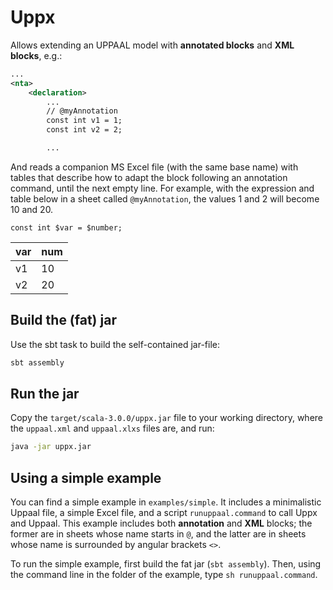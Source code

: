 # Uppx

Allows extending an UPPAAL model with __annotated blocks__ and __XML blocks__, e.g.:
```xml
...
<nta>
    <declaration>
        ...
        // @myAnnotation
        const int v1 = 1;
        const int v2 = 2;

        ...
```
And reads a companion MS Excel file (with the same base name) with tables that describe how to adapt the block following an annotation command, until the next empty line.
For example, with the expression and table below in a sheet called `@myAnnotation`, the values 1 and 2 will become 10 and 20.

 `const int $var = $number;`

| var | num |
| --- | --- |
| v1 | 10 |
| v2 | 20 |


## Build the (fat) jar

Use the sbt task to build the self-contained jar-file:
```bash
sbt assembly
```

## Run the jar

Copy the `target/scala-3.0.0/uppx.jar` file to your working directory, where the `uppaal.xml` and `uppaal.xlxs` files are, and run:
```bash
java -jar uppx.jar
```


## Using a simple example

You can find a simple example in `examples/simple`.
It includes a minimalistic Uppaal file, a simple Excel file, and a script `runuppaal.command` to call Uppx and Uppaal.
This example includes both __annotation__ and __XML__ blocks; the former are in sheets whose name starts in `@`, and the latter are in sheets whose name is surrounded by angular brackets `<>`.

To run the simple example, first build the fat jar (`sbt assembly`).
Then, using the command line in the folder of the example, type `sh runuppaal.command`.